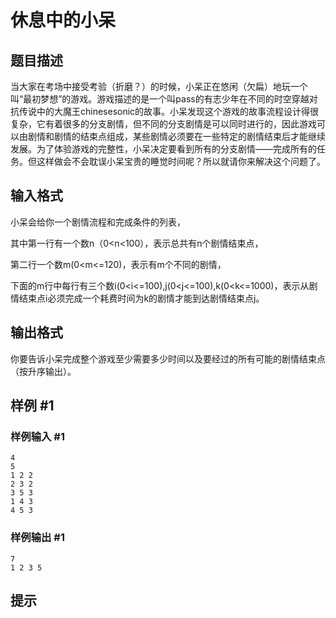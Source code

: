 # 休息中的小呆

## 题目描述

当大家在考场中接受考验（折磨？）的时候，小呆正在悠闲（欠扁）地玩一个叫“最初梦想”的游戏。游戏描述的是一个叫pass的有志少年在不同的时空穿越对抗传说中的大魔王chinesesonic的故事。小呆发现这个游戏的故事流程设计得很复杂，它有着很多的分支剧情，但不同的分支剧情是可以同时进行的，因此游戏可以由剧情和剧情的结束点组成，某些剧情必须要在一些特定的剧情结束后才能继续发展。为了体验游戏的完整性，小呆决定要看到所有的分支剧情——完成所有的任务。但这样做会不会耽误小呆宝贵的睡觉时间呢？所以就请你来解决这个问题了。


## 输入格式

小呆会给你一个剧情流程和完成条件的列表，

其中第一行有一个数n（0<n<100），表示总共有n个剧情结束点，

第二行一个数m(0<m<=120)，表示有m个不同的剧情，

下面的m行中每行有三个数i(0<i<=100),j(0<j<=100),k(0<k<=1000)，表示从剧情结束点i必须完成一个耗费时间为k的剧情才能到达剧情结束点j。


## 输出格式

你要告诉小呆完成整个游戏至少需要多少时间以及要经过的所有可能的剧情结束点（按升序输出）。


## 样例 #1

### 样例输入 #1
```
4
5
1 2 2
2 3 2
3 5 3
1 4 3
4 5 3
```

### 样例输出 #1

```
7
1 2 3 5
```

## 提示


